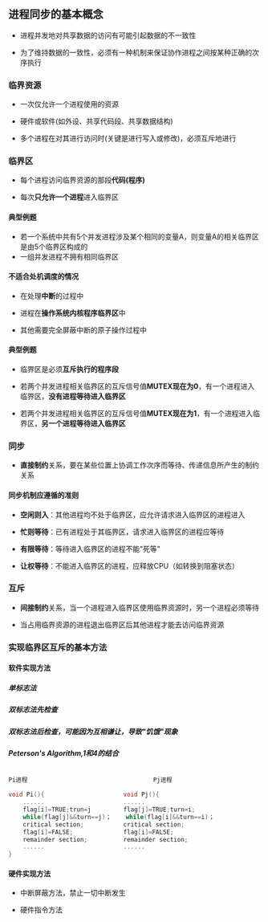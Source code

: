 ## 进程同步的基本概念

- 进程并发地对共享数据的访问有可能引起数据的不一致性

- 为了维持数据的一致性，必须有一种机制来保证协作进程之间按某种正确的次序执行

### 临界资源

- 一次仅允许一个进程使用的资源

- 硬件或软件(如外设、共享代码段、共享数据结构)

- 多个进程在对其进行访问时(关键是进行写入或修改)，必须互斥地进行

### 临界区

- 每个进程访问临界资源的那段**代码(程序)**

- 每次**只允许一个进程**进入临界区

#### 典型例题

- 若一个系统中共有5个并发进程涉及某个相同的变量A，则变量A的相关临界区是由5个临界区构成的
- 一组并发进程不拥有相同临界区

#### 不适合处机调度的情况

- 在处理**中断**的过程中

- 进程在**操作系统内核程序临界区**中

- 其他需要完全屏蔽中断的原子操作过程中

#### 典型例题

- 临界区是必须**互斥执行的程序段**

- 若两个并发进程相关临界区的互斥信号值**MUTEX现在为0**，有一个进程进入临界区，**没有进程等待进入临界区**

- 若两个并发进程相关临界区的互斥信号值**MUTEX现在为1**，有一个进程进入临界区，**另一个进程等待进入临界区**

### 同步

- **直接制约**关系，要在某些位置上协调工作次序而等待、传递信息所产生的制约关系

#### 同步机制应遵循的准则

- **空闲则入**：其他进程均不处于临界区，应允许请求进入临界区的进程进入

- **忙则等待**：已有进程处于其临界区，请求进入临界区的进程应等待

- **有限等待**：等待进入临界区的进程不能"死等"

- **让权等待**：不能进入临界区的进程，应释放CPU（如转换到阻塞状态）


### 互斥

- **间接制约**关系，当一个进程进入临界区使用临界资源时，另一个进程必须等待

- 当占用临界资源的进程退出临界区后其他进程才能去访问临界资源

### 实现临界区互斥的基本方法

#### 软件实现方法

##### 单标志法

##### 双标志法先检查

##### 双标志法后检查，可能因为互相谦让，导致"饥饿"现象

##### Peterson's Algorithm,1和4的结合

```cpp

Pi进程                                   Pj进程

void Pi(){       				void Pj(){
	......						......
	flag[i]=TRUE;trun=j			flag[j]=TRUE;turn=i;
	while(flag[j]&&turn==j)；	while(flag[i]&&turn==i)；
	critical section;			critical section;
	flag[i]=FALSE;              flag[i]=FALSE;
	remainder section;          remainder section;
	......                      ......
}

```


#### 硬件实现方法

- 中断屏蔽方法，禁止一切中断发生

- 硬件指令方法